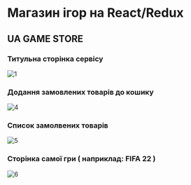 # Магазин ігор на React/Redux


## UA GAME STORE


### Титульна сторінка сервісу


![1](https://user-images.githubusercontent.com/54996000/162593536-1fddea86-4e33-4a05-a3a2-f20bf950ee56.jpg)


### Додання замовлених товарів до кошику


![4](https://user-images.githubusercontent.com/54996000/162593654-60a8260a-9fb9-43d3-8228-64b7eaee5295.jpg)


### Список замолвених товарів


![5](https://user-images.githubusercontent.com/54996000/162593664-4b45b957-e72d-468d-8f08-4f1deec34d51.jpg)


### Сторінка самої гри ( наприклад: FIFA 22 )


![6](https://user-images.githubusercontent.com/54996000/162593671-6925806b-2be6-447b-994e-bb59d57cd4a7.jpg)
